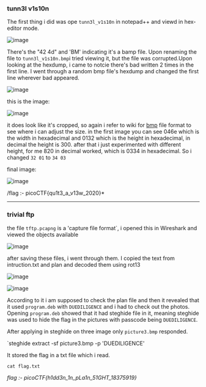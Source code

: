 ### tunn3l v1s10n


The first thing i did  was ope `tunn3l_v1s10n` in notepad++ and viewd in hex-editor mode. 

![image](https://github.com/oxo-crab/picoCTF/assets/111520157/5de6b332-3d06-4223-97c8-ed83cc81b5f2)

There's the "42 4d" and 'BM' indicating it's a bamp file. Upon renaming the file to `tunn3l_v1s10n.bmp`i tried viewing it, but the file was corrupted.Upon looking at the hexdump, i came to notcie there's bad written 2 times in the first line. I went through a random bmp file's hexdump and changed the first line wherever bad appeared. 

![image](https://github.com/oxo-crab/picoCTF/assets/111520157/bbb8c048-1099-4b49-a11e-eab0b87902e4)

this is the image:

![image](https://github.com/oxo-crab/picoCTF/assets/111520157/46ad1074-bf0a-4a87-b837-94e1dd14a665)

it does look like it's cropped, so again i refer to wiki for [bmp](https://en.wikipedia.org/wiki/BMP_file_format)  file format to see where i can adjust the size.
in the first image you can see 046e which is the width in hexadecimal and 0132 which is the height in hexadecimal, in decimal the height is 300.
after that i just experimented with different height, for me 820 in decimal worked, which is 0334 in hexadecimal. So i changed `32 01` to `34 03`

final image:

![image](https://github.com/oxo-crab/picoCTF/assets/111520157/1c0e64f1-feae-4e85-9ba5-aa3e7a286dba)

/flag :- picoCTF{qu1t3_a_v13w_2020}*

---

### trivial ftp

the file `tftp.pcapng` is a 'capture file format`, i opened this in Wireshark and viewed the objects available

![image](https://github.com/oxo-crab/picoCTF/assets/111520157/d2599b1b-8455-407a-a62f-194cd0603ec0)

after saving these files, i went through them.
I copied the text from intruction.txt and plan and decoded them using rot13

![image](https://github.com/oxo-crab/picoCTF/assets/111520157/f76ad5bc-8aca-43b5-86e7-4a150c70f85b)

![image](https://github.com/oxo-crab/picoCTF/assets/111520157/e0bd64cf-35cd-4558-9817-cb8c1a21f367)

According to it i am supposed to check the plan file and then it revealed that it used `program.deb` with `DUEDILIGENCE` and i had to check out the photos.
Opening  `program.deb` showed that it had steghide file in it, meaning steghide was used to hide the flag in the pictures with passcode being `DUEDILIGENCE`.

After applying in steghide on three image only `picture3.bmp` responded.

`steghide extract -sf picture3.bmp -p 'DUEDILIGENCE'

It stored the flag in a txt file which i read.

`cat flag.txt`

*flag :- picoCTF{h1dd3n_1n_pLa1n_51GHT_18375919}*



